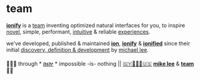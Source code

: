 # team

[**ionify**](http://ionify.org) is a
[team](https://github.com/orgs/ionify/people)
inventing optimized natural interfaces for you, to inspire
[novel](https://glitch.com/~anemojii),
simple, performant,
[intuitive](https://github.com/ionified/jeni-ions.iskitz.net/blob/public/jeni.play.js)
& reliable
[experiences](http://ionified.net/).

we've developed, published & maintained
[**ion**](../ions/ion.md), [**ionify**](../README.md#api) & [**ionified**](../README.md#ionified)
since their initial
[discovery, definition & development](https://origin.ionify.net/)
by
[michael lee](https://github.com/iskitz).

####

🙇🏾‍♂️ through * [**יהוה**](../LICENSE.txt#L1) * impossible -is- nothing ||
[🇬🇾👨🏾‍💻🇺🇸](https://en.wikipedia.org/wiki/Guyana)
[**mike lee**](https://github.com/iskitz) &
[**team**](https://github.com/orgs/ionify/people)
🤲🏾
